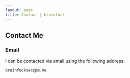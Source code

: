 ```yaml
---
layout: page
title: Contact | brainfuck
---
```


## Contact Me

### Email

I can be contacted via email using the following address:

`brainfucksec@pm.me`
